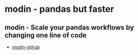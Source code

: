 # modin - pandas but faster #
## modin - Scale your pandas workflows by changing one line of code ##

- [modin-github](https://github.com/modin-project/modin)
